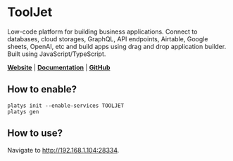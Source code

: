 # ToolJet

Low-code platform for building business applications. Connect to databases, cloud storages, GraphQL, API endpoints, Airtable, Google sheets, OpenAI, etc and build apps using drag and drop application builder. Built using JavaScript/TypeScript.

**[Website](https://tooljet.com/)** | **[Documentation](https://docs.tooljet.com/docs/)** | **[GitHub](https://github.com/ToolJet/ToolJet)**

## How to enable?

```
platys init --enable-services TOOLJET
platys gen
```

## How to use?

Navigate to <http://192.168.1.104:28334>.

